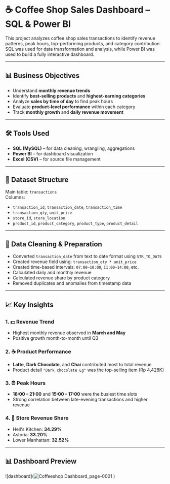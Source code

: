 # ☕ Coffee Shop Sales Dashboard – SQL & Power BI

This project analyzes coffee shop sales transactions to identify revenue patterns, peak hours, top-performing products, and category contribution. SQL was used for data transformation and analysis, while Power BI was used to build a fully interactive dashboard.

---

## 📊 Business Objectives

- Understand **monthly revenue trends**
- Identify **best-selling products** and **highest-earning categories**
- Analyze **sales by time of day** to find peak hours
- Evaluate **product-level performance** within each category
- Track **monthly growth** and **daily revenue movement**

---

## 🛠 Tools Used

- **SQL (MySQL)** – for data cleaning, wrangling, aggregations  
- **Power BI** – for dashboard visualization  
- **Excel (CSV)** – for source file management

---

## 📁 Dataset Structure

Main table: `transactions`  
Columns:
- `transaction_id`, `transaction_date`, `transaction_time`
- `transaction_qty`, `unit_price`
- `store_id`, `store_location`
- `product_id`, `product_category`, `product_type`, `product_detail`

---

## 🧹 Data Cleaning & Preparation

- Converted `transaction_date` from text to date format using `STR_TO_DATE`
- Created revenue field using: `transaction_qty * unit_price`
- Created time-based intervals: `07:00–10:00`, `11:00–14:00`, etc.
- Calculated daily and monthly revenue
- Calculated revenue share by product category
- Removed duplicates and anomalies from timestamp data

---

## 📈 Key Insights

### 1. 💵 Revenue Trend
- Highest monthly revenue observed in **March and May**
- Positive growth month-to-month until Q3

### 2. ☕ Product Performance
- **Latte**, **Dark Chocolate**, and **Chai** contributed most to total revenue
- Product detail `"Dark chocolate Lg"` was the top-selling item (Rp 4,428K)

### 3. ⏰ Peak Hours
- **18:00 – 21:00** and **15:00 – 17:00** were the busiest time slots
- Strong correlation between late-evening transactions and higher revenue

### 4. 🏪 Store Revenue Share
- Hell's Kitchen: **34.29%**  
- Astoria: **33.20%**  
- Lower Manhattan: **32.52%**

---

## 📊 Dashboard Preview

![dashboard](![Coffeeshop Dashboard_page-0001](https://github.com/user-attachments/assets/8db623bf-79a6-4490-aebd-751f6bb9040f)
)
